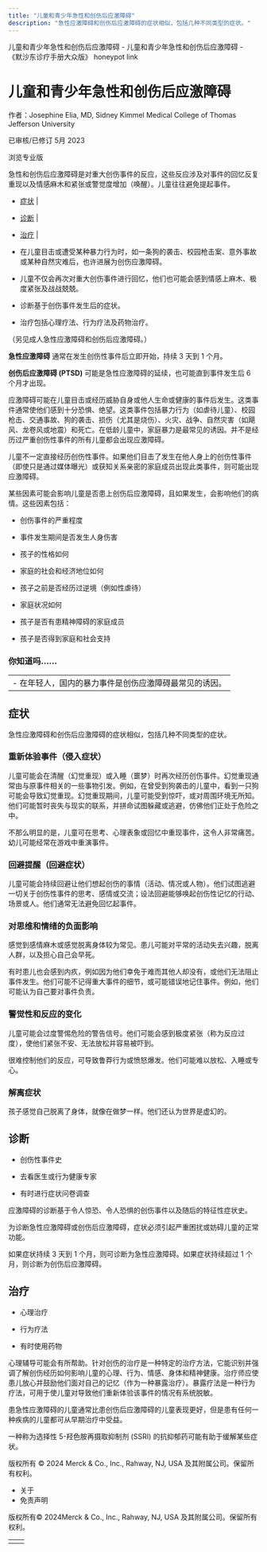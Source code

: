 ```yaml
---
title: "儿童和青少年急性和创伤后应激障碍"
description: "急性应激障碍和创伤后应激障碍的症状相似，包括几种不同类型的症状。"
---
```


﻿儿童和青少年急性和创伤后应激障碍 \- 儿童和青少年急性和创伤后应激障碍 \- 《默沙东诊疗手册大众版》 honeypot link

# 儿童和青少年急性和创伤后应激障碍

作者：Josephine Elia, MD, Sidney Kimmel Medical College of Thomas Jefferson
University

已审核/已修订 5月 2023

浏览专业版

急性和创伤后应激障碍是对重大创伤事件的反应，这些反应涉及对事件的回忆反复重现以及情感麻木和紧张或警觉度增加（唤醒）。儿童往往避免提起事件。

- [症状](#症状_v42592173_zh) \|
- [诊断](#诊断_v42592194_zh) \|
- [治疗](#治疗_v42592204_zh) \|

- 在儿童目击或遭受某种暴力行为时，如一条狗的袭击、校园枪击案、意外事故或某种自然灾难后，也许进展为创伤应激障碍。

- 儿童不仅会再次对重大创伤事件进行回忆，他们也可能会感到情感上麻木、极度紧张及战战兢兢。

- 诊断基于创伤事件发生后的症状。

- 治疗包括心理疗法、行为疗法及药物治疗。


（另见成人急性应激障碍和创伤后应激障碍。）

**急性应激障碍** 通常在发生创伤性事件后立即开始，持续 3 天到 1 个月。

**创伤后应激障碍 (PTSD)** 可能是急性应激障碍的延续，也可能直到事件发生后 6 个月才出现。

应激障碍可能在儿童目击或经历威胁自身或他人生命或健康的事件后发生。这类事件通常使他们感到十分恐惧、绝望。这类事件包括暴力行为（如虐待儿童）、校园枪击、交通事故、狗的袭击、损伤（尤其是烧伤）、火灾、战争、自然灾害（如飓风、龙卷风或地震）和死亡。在低龄儿童中，家庭暴力是最常见的诱因。并不是经历过严重创伤性事件的所有儿童都会出现应激障碍。

儿童不一定直接经历创伤性事件。如果他们目击了发生在他人身上的创伤性事件（即使只是通过媒体曝光）或获知关系亲密的家庭成员出现此类事件，则可能出现应激障碍。

某些因素可能会影响儿童是否患上创伤后应激障碍，且如果发生，会影响他们的病情。这些因素包括：

- 创伤事件的严重程度

- 事件发生期间是否发生人身伤害

- 孩子的性格如何

- 家庭的社会和经济地位如何

- 孩子之前是否经历过逆境（例如性虐待）

- 家庭状况如何

- 孩子是否有患精神障碍的家庭成员

- 孩子是否得到家庭和社会支持


### 你知道吗……

|     |
| --- |
| - 在年轻人，国内的暴力事件是创伤应激障碍最常见的诱因。 |

## 症状

急性应激障碍和创伤后应激障碍的症状相似，包括几种不同类型的症状。

### 重新体验事件（侵入症状）

儿童可能会在清醒（幻觉重现）或入睡（噩梦）时再次经历创伤事件。幻觉重现通常由与原事件相关的一些事物引发。例如，在曾受到狗袭击的儿童中，看到一只狗可能会导致幻觉重现。幻觉重现期间，儿童可能受到惊吓，或对周围环境无所知。他们可能暂时丧失与现实的联系，并拼命试图躲藏或逃避，仿佛他们正处于危险之中。

不那么明显的是，儿童可在思考、心理表象或回忆中重现事件，这令人非常痛苦。幼儿可能经常在游戏中重演事件。

### 回避提醒（回避症状）

儿童可能会持续回避让他们想起创伤的事情（活动、情况或人物）。他们试图逃避一切关于创伤性事件的思考、感情或交流；设法回避能够唤起创伤性记忆的行动、场景或人。他们通常无法避免回忆起事件。

### 对思维和情绪的负面影响

感觉到感情麻木或感觉脱离身体较为常见。患儿可能对平常的活动失去兴趣，脱离人群，以及担心自己会早死。

有时患儿也会感到内疚，例如因为他们幸免于难而其他人却没有，或他们无法阻止事件发生。他们可能不记得重大事件的细节，或可能错误地记住事件。例如，他们可能认为自己要对事件负责。

### 警觉性和反应的变化

儿童可能会过度警惕危险的警告信号。他们可能会感到极度紧张（称为反应过度），使他们紧张不安、无法放松并容易被吓到。

很难控制他们的反应，可导致鲁莽行为或愤怒爆发。他们可能难以放松、入睡或专心。

### 解离症状

孩子感觉自己脱离了身体，就像在做梦一样。他们还认为世界是虚幻的。

## 诊断

- 创伤性事件史

- 去看医生或行为健康专家

- 有时进行症状问卷调查


应激障碍的诊断基于令人惊恐、令人恐惧的创伤事件以及随后的特征性症状史。

为诊断急性应激障碍或创伤后应激障碍，症状必须引起严重困扰或妨碍儿童的正常功能。

如果症状持续 3 天到 1 个月，则可诊断为急性应激障碍。如果症状持续超过 1 个月，则诊断为创伤后应激障碍。

## 治疗

- 心理治疗

- 行为疗法

- 有时使用药物


心理辅导可能会有所帮助。针对创伤的治疗是一种特定的治疗方法，它能识别并强调了解创伤经历如何影响儿童的心理、行为、情感、身体和精神健康。治疗师应使患儿放心并鼓励他们面对自己的记忆（作为一种暴露治疗）。暴露疗法是一种行为疗法，可用于使儿童对导致他们重新体验该事件的情况有系统脱敏。

患急性应激障碍的儿童通常比患创伤后应激障碍的儿童表现更好，但是患有任何一种疾病的儿童都可从早期治疗中受益。

一种称为选择性 5-羟色胺再摄取抑制剂 (SSRI) 的抗抑郁药可能有助于缓解某些症状。



版权所有 © 2024
Merck & Co., Inc., Rahway, NJ, USA 及其附属公司。保留所有权利。

- 关于
- 免责声明

版权所有© 2024Merck & Co., Inc., Rahway, NJ, USA 及其附属公司。保留所有权利。

|     |     |
| --- | --- |
|  |  |